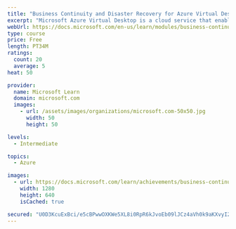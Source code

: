 ```yaml
---
title: "Business Continuity and Disaster Recovery for Azure Virtual Desktop"
excerpt: "Microsoft Azure Virtual Desktop is a cloud service that enables you to provide users with a secure remote desktop from anywhere. By using Azure Virtual Desktop, you can plan appropriate Business Continuity and Disaster Recovery (BCDR) strategies to sustain both unplanned and planned failures and to provide redundancy."
webUrl: https://docs.microsoft.com/en-us/learn/modules/business-continuity-disaster-recovery-azure-virtual-desktop/
type: course
price: Free
length: PT34M
ratings:
  count: 20
  average: 5
heat: 50

provider:
  name: Microsoft Learn
  domain: microsoft.com
  images:
    - url: /assets/images/organizations/microsoft.com-50x50.jpg
      width: 50
      height: 50

levels:
  - Intermediate

topics:
  - Azure

images:
  - url: https://docs.microsoft.com/learn/achievements/business-continuity-disaster-recovery-azure-virtual-desktop-social.png
    width: 1280
    height: 640
    isCached: true

secured: "U0D3KcuExBci/e5cBPwwOXKWe5XL8i0RpR6kJvoEb09lJCz4aVh0k9aKXvyI2mLdU+GhlTB++FeEEcmEm4ATJQUfwGKx0VZ/BbQypRDpoAUUZCOMEhAMZdo2niBa6jsrC+kReq3qzH9gxVv18dGcxAsMvSms1dRWNkgidWkV/cOLv72VyGQO78sV14rOcBrhtwUvR5MzX44p5eIfJzI7uT4sx9qk10miMP+QEfuTf0Q2/R48MBeoyAqXoltG+aneDzuRkLeEnhPIHcVlCf+UTVQfM1ybA4jmJ85EqbL+pKaTR0VZGaVfi8bNA96flDBQFcyLX1Pw8GNjy4CeJuSOCii6x2BhgaZSFEXtgv42Xo5BHRlyoDjTIdoXxlgv2sjbza/Xs9WZgsKmPAYyh13Bc/Qb+gXfKtJKNqubYg8bKkM=;S6oxrYV73tgDq/h3V7H9eA=="
---
```


